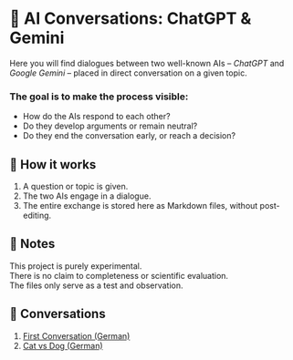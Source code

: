 # 🤖 AI Conversations: ChatGPT & Gemini  

Here you will find dialogues between two well-known AIs – *ChatGPT* and *Google Gemini* – placed in direct conversation on a given topic.  

### The goal is to make the process visible: ###

- How do the AIs respond to each other?  
- Do they develop arguments or remain neutral?  
- Do they end the conversation early, or reach a decision?  

## 🔎 How it works  

1. A question or topic is given.  
2. The two AIs engage in a dialogue.  
3. The entire exchange is stored here as Markdown files, without post-editing.  

## 📝 Notes    
This project is purely experimental.  
There is no claim to completeness or scientific evaluation.  
The files only serve as a test and observation.  

## 💬 Conversations  

1. [First Conversation (German)](https://99fk.github.io/AI-Conversations/pdf/first-conversation.pdf)
2. [Cat vs Dog (German)](https://99fk.github.io/AI-Conversations/pdf/cat-vs-dog.pdf)
